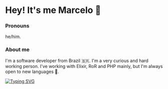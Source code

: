 # Hey! It's me Marcelo :wave:

### Pronouns

he/him.

### About me

I'm a software developer from Brazil :brazil:. I'm a very curious and hard working person. I've working with Elixir, RoR and PHP mainly, but I'm always open to new languages :rofl:.


[![Typing SVG](https://readme-typing-svg.demolab.com?font=Fira+Code&size=15&duration=7000&pause=1000&color=00A406&center=true&vCenter=true&multiline=true&width=700&lines=%22IT+IS+IMPORTANT+TO+DRAW+WISDOM+FROM+MANY+DIFFERENT+PLACES.%22;Uncle+Iroh)](https://git.io/typing-svg)
